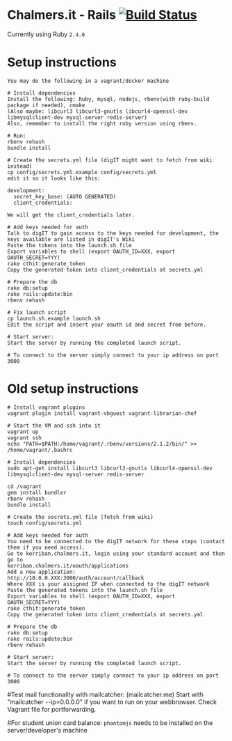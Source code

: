 # Chalmers.it - Rails [![Build Status](https://travis-ci.org/cthit/chalmersit-rails.svg?branch=develop)](https://travis-ci.org/cthit/chalmersit-rails)

Currently using Ruby `2.4.0`

# Setup instructions
```
You may do the following in a vagrant/docker machine

# Install dependencies
Install the following: Ruby, mysql, nodejs, rbenv(with ruby-build package if needed), cmake
(Also maybe: libcurl3 libcurl3-gnutls libcurl4-openssl-dev libmysqlclient-dev mysql-server redis-server)
Also, remember to install the right ruby version using rbenv.

# Run:
rbenv rehash
bundle install

# Create the secrets.yml file (digIT might want to fetch from wiki instead)
cp config/secrets.yml.example config/secrets.yml
edit it so it looks like this:

development:
  secret_key_base: (AUTO GENERATED)
  client_credentials:

We will get the client_credentials later.

# Add keys needed for auth
Talk to digIT to gain access to the keys needed for development, the keys available are listed in digIT's Wiki
Paste the tokens into the launch.sh file
Export variables to shell (export OAUTH_ID=XXX, export OAUTH_SECRET=YYY)
rake cthit:generate_token
Copy the generated token into client_credentials at secrets.yml

# Prepare the db
rake db:setup
rake rails:update:bin
rbenv rehash

# Fix launch script
cp launch.sh.example launch.sh
Edit the script and insert your oauth id and secret from before.

# Start server:
Start the server by running the completed launch script.

# To connect to the server simply connect to your ip address on port 3000
```

# Old setup instructions
```
# Install vagrant plugins
vagrant plugin install vagrant-vbguest vagrant-librarian-chef

# Start the VM and ssh into it
vagrant up
vagrant ssh
echo "PATH=$PATH:/home/vagrant/.rbenv/versions/2.1.2/bin/" >> /home/vagrant/.bashrc

# Install dependencies
sudo apt-get install libcurl3 libcurl3-gnutls libcurl4-openssl-dev libmysqlclient-dev mysql-server redis-server

cd /vagrant
gem install bundler
rbenv rehash
bundle install

# Create the secrets.yml file (fetch from wiki)
touch config/secrets.yml

# Add keys needed for auth
You need to be connected to the digIT network for these steps (contact them if you need access).
Go to korriban.chalmers.it, login using your standard account and then go to
korriban.chalmers.it/oauth/applications
Add a new application:
http://10.0.0.XXX:3000/auth/account/callback
Where XXX is your assigned IP when connected to the digIT network
Paste the generated tokens into the launch.sh file
Export variables to shell (export OAUTH_ID=XXX, export OAUTH_SECRET=YYY)
rake cthit:generate_token
Copy the generated token into client_credentials at secrets.yml

# Prepare the db
rake db:setup
rake rails:update:bin
rbenv rehash

# Start server:
Start the server by running the completed launch script.

# To connect to the server simply connect to your ip address on port 3000
```

#Test mail functionality with mailcatcher:
(mailcatcher.me) Start with "mailcatcher --ip=0.0.0.0" if you want to run on your webbrowser. Check Vagrant file for portforwarding.


#For student union card balance:
`phantomjs` needs to be installed on the server/developer's machine

